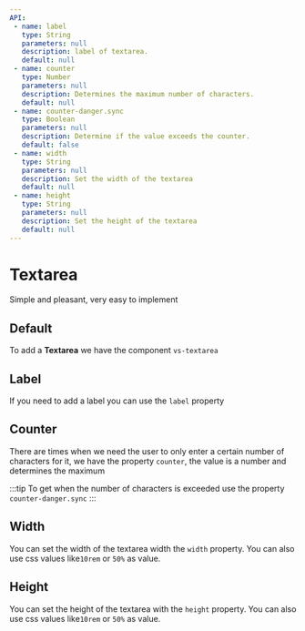 ```yaml
---
API:
 - name: label
   type: String
   parameters: null
   description: label of textarea.
   default: null
 - name: counter
   type: Number
   parameters: null
   description: Determines the maximum number of characters.
   default: null
 - name: counter-danger.sync
   type: Boolean
   parameters: null
   description: Determine if the value exceeds the counter.
   default: false
 - name: width
   type: String
   parameters: null
   description: Set the width of the textarea
   default: null
 - name: height
   type: String
   parameters: null
   description: Set the height of the textarea
   default: null
---
```


# Textarea

<box header>

  Simple and pleasant, very easy to implement

</box>

<box>

## Default

To add a **Textarea** we have the component `vs-textarea`

<vuecode md>
<template #demo>
<div>
  <Demos-Textarea-Default />
</div>
</template>
<template #code>

```html
<template lang="html">
  <div>
    <vs-textarea v-model="textarea" />
  </div>
</template>

<script>
export default {
  data:()=>({
    textarea: '',
  })
}
</script>
```

</template>
</vuecode>
</box>

<box>

## Label

If you need to add a label you can use the `label` property

<vuecode md>
<template #demo>
<div>
  <Demos-Textarea-Label />
</div>
</template>
<template #code>

```html
<template lang="html">
  <div>
    <vs-textarea label="Label in Textarea" v-model="textarea" />
  </div>
</template>

<script>
export default {
  data:()=>({
    textarea: '',
  })
}
</script>
```

</template>
</vuecode>
</box>

<box>

## Counter

There are times when we need the user to only enter a certain number of characters for it, we have the property `counter`, the value is a number and determines the maximum

:::tip
  To get when the number of characters is exceeded use the property `counter-danger.sync`
:::

<vuecode md>
<template #demo>
<div>
  <Demos-Textarea-Counter />
</div>
</template>
<template #code>

```html
<template lang="html">
  <div>
    <vs-textarea counter="20" label="Counter: 20" :counter-danger.sync="counterDanger" v-model="textarea" />
  </div>
</template>

<script>
export default {
  data:()=>({
    textarea: '',
    counterDanger: false
  })
}
</script>

<style lang="stylus">
</style>
```

</template>
</vuecode>
</box>

<box>

## Width

You can set the width of the textarea width the `width` property. You can also use css values like`10rem` or `50%` as value.

<vuecode md>
<template #demo>
<div>
  <Demos-Textarea-Width />
</div>
</template>
<template #code>

```html
<template lang="html">
  <div>
    <vs-textarea label="Width set to 300px" width="300px" />
  </div>
</template>
```

</template>
</vuecode>
</box>

<box>

## Height

You can set the height of the textarea with the `height` property. You can also use css values like`10rem` or `50%` as value.

<vuecode md>
<template #demo>
<div>
  <Demos-Textarea-Height />
</div>
</template>
<template #code>

```html
<template lang="html">
  <div>
    <vs-textarea label="Height set to 200px" height="200px" />
  </div>
</template>
```

</template>
</vuecode>
</box>
